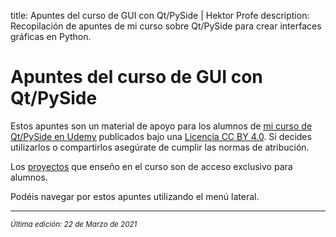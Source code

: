 title: Apuntes del curso de GUI con Qt/PySide | Hektor Profe
description: Recopilación de apuntes de mi curso sobre Qt/PySide para crear interfaces gráficas en Python.

# Apuntes del curso de GUI con Qt/PySide

Estos apuntes son un material de apoyo para los alumnos de <u>[mi curso de Qt/PySide en Udemy](https://www.udemy.com/course/python-desarrollo-interfaces-graficas-qt-pyside/?referralCode=9EAE0CB94440E8F97435)</u> publicados bajo una [Licencia CC BY 4.0](https://creativecommons.org/licenses/by/4.0/deed.es). Si decides utilizarlos o compartirlos asegúrate de cumplir las normas de atribución.

Los <u>[proyectos](/qt-pyside/desarrollo-proyectos/)</u> que enseño en el curso son de acceso exclusivo para alumnos.

Podéis navegar por estos apuntes utilizando el menú lateral.

___
<small class="edited"><i>Última edición: 22 de Marzo de 2021</i></small>